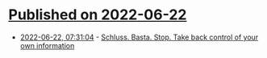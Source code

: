 # [Published on 2022-06-22](index.md)

* [2022-06-22, 07:31:04](https://news.ycombinator.com/item?id=31833026) - [Schluss. Basta. Stop. Take back control of your own information](https://schluss.org/roadmap/)
